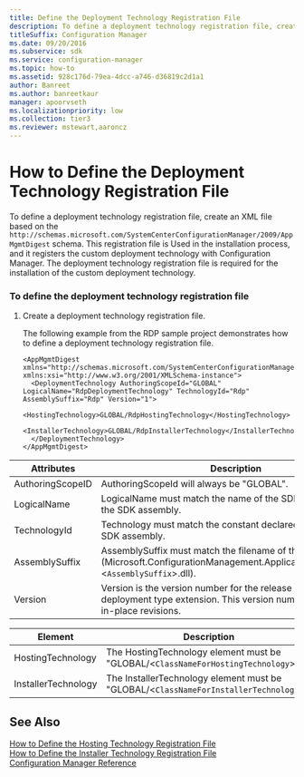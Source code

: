 ```yaml
---
title: Define the Deployment Technology Registration File
description: To define a deployment technology registration file, create an XML file based on the AppMgmtDigest schema.
titleSuffix: Configuration Manager
ms.date: 09/20/2016
ms.subservice: sdk
ms.service: configuration-manager
ms.topic: how-to
ms.assetid: 928c176d-79ea-4dcc-a746-d36819c2d1a1
author: Banreet
ms.author: banreetkaur
manager: apoorvseth
ms.localizationpriority: low
ms.collection: tier3
ms.reviewer: mstewart,aaroncz 
---
```

# How to Define the Deployment Technology Registration File
To define a deployment technology registration file, create an XML file based on the `http://schemas.microsoft.com/SystemCenterConfigurationManager/2009/AppMgmtDigest` schema. This registration file is Used in the installation process, and it registers the custom deployment technology with Configuration Manager.  The deployment technology registration file is required for the installation of the custom deployment technology.

### To define the deployment technology registration file  

1.  Create a deployment technology registration file.  

     The following example from the RDP sample project demonstrates how to define a deployment technology registration file.  

    ```  
    <AppMgmtDigest xmlns="http://schemas.microsoft.com/SystemCenterConfigurationManager/2009/AppMgmtDigest" xmlns:xsi="http://www.w3.org/2001/XMLSchema-instance">  
      <DeploymentTechnology AuthoringScopeId="GLOBAL" LogicalName="RdpDeploymentTechnology" TechnologyId="Rdp" AssemblySuffix="Rdp" Version="1">  
        <HostingTechnology>GLOBAL/RdpHostingTechnology</HostingTechnology>  
        <InstallerTechnology>GLOBAL/RdpInstallerTechnology</InstallerTechnology>  
      </DeploymentTechnology>  
    </AppMgmtDigest>  
    ```  

|Attributes|Description|  
|----------------|-----------------|  
|AuthoringScopeID|AuthoringScopeId will always be "GLOBAL".|  
|LogicalName|LogicalName must match the name of the SDK class created in the SDK assembly.|  
|TechnologyId|Technology must match the constant declared and used in the SDK assembly.|  
|AssemblySuffix|AssemblySuffix must match the filename of the SDK assembly (Microsoft.ConfigurationManagement.ApplicationManagement.<`AssemblySuffix`>.dll).|  
|Version|Version is the version number for the release of the deployment type extension. This version number is used for in-place revisions.|  

|Element|Description|  
|-------------|-----------------|  
|HostingTechnology|The HostingTechnology element must be "GLOBAL/<`ClassNameForHostingTechnology`>".|  
|InstallerTechnology|The InstallerTechnology element must be "GLOBAL/<`ClassNameForInstallerTechnology`>".|  

## See Also  
 [How to Define the Hosting Technology Registration File](../../develop/apps/how-to-define-the-hosting-technology-registration-file.md)   
 [How to Define the Installer Technology Registration File](../../develop/apps/how-to-define-the-installer-technology-registration-file.md)   
 [Configuration Manager Reference](../../develop/reference/configuration-manager-reference.md)
